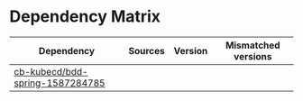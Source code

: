 # Dependency Matrix

Dependency | Sources | Version | Mismatched versions
---------- | ------- | ------- | -------------------
[cb-kubecd/bdd-spring-1587284785](https://github.com/cb-kubecd/bdd-spring-1587284785.git) |  | []() | 
